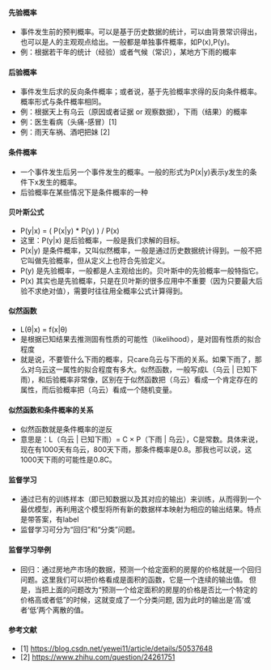 
#### 先验概率
- 事件发生前的预判概率。可以是基于历史数据的统计，可以由背景常识得出，也可以是人的主观观点给出。一般都是单独事件概率，如P(x),P(y)。
- 例：根据若干年的统计（经验）或者气候（常识），某地方下雨的概率

#### 后验概率
- 事件发生后求的反向条件概率；或者说，基于先验概率求得的反向条件概率。概率形式与条件概率相同。
- 例：根据天上有乌云（原因或者证据 or 观察数据），下雨（结果）的概率
- 例：医生看病（头痛-感冒）[1]
- 例：雨天车祸、酒吧把妹 [2]

#### 条件概率
- 一个事件发生后另一个事件发生的概率。一般的形式为P(x|y)表示y发生的条件下x发生的概率。
- 后验概率在某些情况下是条件概率的一种

#### 贝叶斯公式
-  P(y|x) = ( P(x|y) * P(y) ) / P(x)
- 这里：P(y|x) 是后验概率，一般是我们求解的目标。
- P(x|y) 是条件概率，又叫似然概率，一般是通过历史数据统计得到。一般不把它叫做先验概率，但从定义上也符合先验定义。
- P(y) 是先验概率，一般都是人主观给出的。贝叶斯中的先验概率一般特指它。
- P(x) 其实也是先验概率，只是在贝叶斯的很多应用中不重要（因为只要最大后验不求绝对值），需要时往往用全概率公式计算得到。

#### 似然函数
- L(θ|x) = f(x|θ)
- 是根据已知结果去推测固有性质的可能性（likelihood），是对固有性质的拟合程度
- 就是说，不要管什么下雨的概率，只care乌云与下雨的关系。如果下雨了，那么对乌云这一属性的拟合程度有多大。似然函数，一般写成L（乌云 | 已知下雨），和后验概率非常像，区别在于似然函数把（乌云）看成一个肯定存在的属性，而后验概率把（乌云）看成一个随机变量。

#### 似然函数和条件概率的关系
- 似然函数就是条件概率的逆反
- 意思是：L（乌云 | 已知下雨）= C × P（下雨 | 乌云），C是常数。具体来说，现在有1000天有乌云，800天下雨，那条件概率是0.8。那我也可以说，这1000天下雨的可能性是0.8C。

#### 监督学习
- 通过已有的训练样本（即已知数据以及其对应的输出）来训练，从而得到一个最优模型，再利用这个模型将所有新的数据样本映射为相应的输出结果。特点是带答案，有label
- 监督学习可分为“回归”和“分类”问题。

#### 监督学习举例
- 回归：通过房地产市场的数据，预测一个给定面积的房屋的价格就是一个回归问题。这里我们可以把价格看成是面积的函数，它是一个连续的输出值。 但是，当把上面的问题改为“预测一个给定面积的房屋的价格是否比一个特定的价格高或者低”的时候，这就变成了一个分类问题, 因为此时的输出是‘高’或者‘低’两个离散的值。



#### 参考文献
- [1] https://blog.csdn.net/yewei11/article/details/50537648
- [2] https://www.zhihu.com/question/24261751
